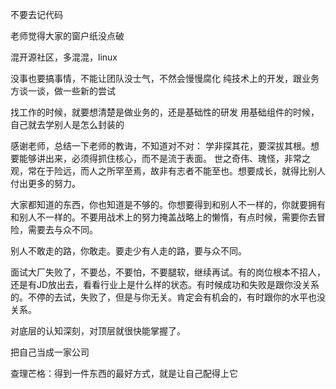 不要去记代码

老师觉得大家的窗户纸没点破

混开源社区，多混混，linux

没事也要搞事情，不能让团队没士气，不然会慢慢腐化
纯技术上的开发，跟业务方谈一谈，做一些新的尝试

找工作的时候，就要想清楚是做业务的，还是基础性的研发
用基础组件的时候，自己就去学别人是怎么封装的

感谢老师，总结一下老师的教诲，不知道对不对： 学非探其花，要深拔其根。想要能够讲出来，必须得抓住核心，而不是流于表面。 世之奇伟、瑰怪，非常之观，常在于险远，而人之所罕至焉，故非有志者不能至也。想要成长，就得比别人付出更多的努力。

大家都知道的东西，你也知道是不够的。你想要得到和别人不一样的，你就要拥有和别人不一样的。不要用战术上的努力掩盖战略上的懒惰，有点时候，需要你去冒险，需要去与众不同。

别人不敢走的路，你敢走。要走少有人走的路，要与众不同。

面试大厂失败了，不要怂，不要怕，不要腿软，继续再试。有的岗位根本不招人，还是有JD放出去，看看行业上是什么样的状态。有时候成功和失败是跟你没关系的。不停的去试，失败了，但是与你无关。肯定会有机会的，有时跟你的水平也没关系。

对底层的认知深刻，对顶层就很快能掌握了。

把自己当成一家公司

查理芒格：得到一件东西的最好方式，就是让自己配得上它

